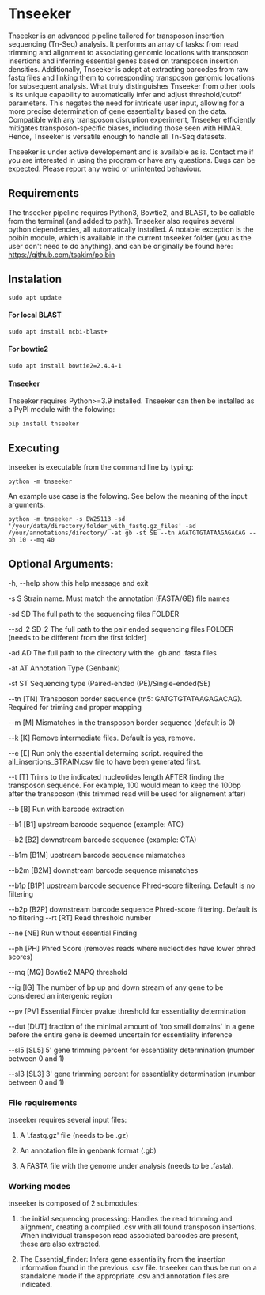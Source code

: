 # Tnseeker
Tnseeker is an advanced pipeline tailored for transposon insertion sequencing (Tn-Seq) analysis. It performs an array of tasks: from read trimming and alignment to associating genomic locations with transposon insertions and inferring essential genes based on transposon insertion densities. Additionally, Tnseeker is adept at extracting barcodes from raw fastq files and linking them to corresponding transposon genomic locations for subsequent analysis. What truly distinguishes Tnseeker from other tools is its unique capability to automatically infer and adjust threshold/cutoff parameters. This negates the need for intricate user input, allowing for a more precise determination of gene essentiality based on the data. Compatible with any transposon disruption experiment, Tnseeker efficiently mitigates transposon-specific biases, including those seen with HIMAR. Hence, Tnseeker is versatile enough to handle all Tn-Seq datasets.

Tnseeker is under active developement and is available as is. Contact me if you are interested in using the program or have any questions. Bugs can be expected. Please report any weird or unintented behaviour. 

## Requirements
The tnseeker pipeline requires Python3, Bowtie2, and BLAST, to be callable from the terminal (and added to path). 
Tnseeker also requires several python dependencies, all automatically installed. A notable exception is the poibin module, which is available in the current tnseeker folder (you as the user don't need to do anything), and can be originally be found here: https://github.com/tsakim/poibin

## Instalation
`sudo apt update`

#### For local BLAST
`sudo apt install ncbi-blast+`

#### For bowtie2
`sudo apt install bowtie2=2.4.4-1`

#### Tnseeker 
Tnseeker requires Python>=3.9 installed.
Tnseeker can then be installed as a PyPI module with the folowing:

`pip install tnseeker`

## Executing 

tnseeker is executable from the command line by typing:

`python -m tnseeker`

An example use case is the folowing. See below the meaning of the input arguments:

`python -m tnseeker -s BW25113 -sd '/your/data/directory/folder_with_fastq.gz_files' -ad /your/annotations/directory/ -at gb -st SE --tn AGATGTGTATAAGAGACAG --ph 10 --mq 40`

## Optional Arguments:

  -h, --help   show this help message and exit

  -s S         Strain name. Must match the annotation (FASTA/GB) file
               names

  -sd SD       The full path to the sequencing files FOLDER

  --sd_2 SD_2  The full path to the pair ended sequencing files FOLDER (needs
               to be different from the first folder)

  -ad AD       The full path to the directory with the .gb and .fasta files

  -at AT       Annotation Type (Genbank)

  -st ST       Sequencing type (Paired-ended (PE)/Single-ended(SE)

  --tn [TN]    Transposon border sequence (tn5: GATGTGTATAAGAGACAG). Required for triming and proper mapping

  --m [M]      Mismatches in the transposon border sequence (default is 0)

  --k [K]      Remove intermediate files. Default is yes, remove.

  --e [E]      Run only the essential determing script. required the
               all_insertions_STRAIN.csv file to have been generated first.

  --t [T]      Trims to the indicated nucleotides length AFTER finding the
               transposon sequence. For example, 100 would mean to keep the
               100bp after the transposon (this trimmed read will be used for
               alignement after)

  --b [B]      Run with barcode extraction

  --b1 [B1]    upstream barcode sequence (example: ATC)

  --b2 [B2]    downstream barcode sequence (example: CTA)

  --b1m [B1M]  upstream barcode sequence mismatches

  --b2m [B2M]  downstream barcode sequence mismatches

  --b1p [B1P]  upstream barcode sequence Phred-score filtering. Default is no
               filtering

  --b2p [B2P]  downstream barcode sequence Phred-score filtering. Default is
               no filtering
  --rt [RT]    Read threshold number

  --ne [NE]    Run without essential Finding

  --ph [PH]    Phred Score (removes reads where nucleotides have lower phred
               scores)

  --mq [MQ]    Bowtie2 MAPQ threshold

  --ig [IG]    The number of bp up and down stream of any gene to be
               considered an intergenic region

  --pv [PV]    Essential Finder pvalue threshold for essentiality
               determination

  --dut [DUT]  fraction of the minimal amount of 'too small domains' in a gene before the entire gene is deemed
               uncertain for essentiality inference
  
  --sl5 [SL5]  5' gene trimming percent for essentiality determination (number
               between 0 and 1)

  --sl3 [SL3]  3' gene trimming percent for essentiality determination (number
               between 0 and 1)
               

### File requirements

tnseeker requires several input files:

 1. A '.fastq.gz' file (needs to be .gz)
 
 2. An annotation file in genbank format (.gb)
 
 3. A FASTA file with the genome under analysis (needs to be .fasta).


### Working modes

tnseeker is composed of 2 submodules: 

1. the initial sequencing processing: Handles the read trimming and alignment, creating a compiled .csv with all found transposon insertions. When individual transposon read associated barcodes are present, these are also extracted.

2. The Essential_finder: Infers gene essentiality from the insertion information found in the previous .csv file. tnseeker can thus be run on a standalone mode if the appropriate .csv and annotation files are indicated. 
